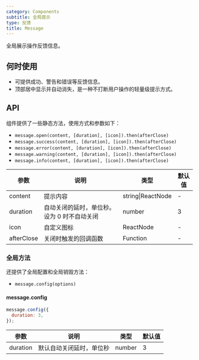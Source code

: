 ```yaml
---
category: Components
subtitle: 全局提示
type: 反馈
title: Message
---
```


全局展示操作反馈信息。

## 何时使用

- 可提供成功、警告和错误等反馈信息。
- 顶部居中显示并自动消失，是一种不打断用户操作的轻量级提示方式。

## API

组件提供了一些静态方法，使用方式和参数如下：

- `message.open(content, [duration], [icon]).then(afterClose)`
- `message.success(content, [duration], [icon]).then(afterClose)`
- `message.error(content, [duration], [icon]).then(afterClose)`
- `message.warning(content, [duration], [icon]).then(afterClose)`
- `message.info(content, [duration], [icon]).then(afterClose)`

| 参数 | 说明 | 类型 | 默认值 |
| --- | --- | --- | --- |
| content | 提示内容 | string\|ReactNode | - |
| duration | 自动关闭的延时，单位秒。设为 0 时不自动关闭 | number | 3 |
| icon | 自定义图标 | ReactNode | - |
| afterClose | 关闭时触发的回调函数 | Function | - |

### 全局方法

还提供了全局配置和全局销毁方法：

- `message.config(options)`

#### message.config

```js
message.config({
  duration: 3,
});
```

| 参数 | 说明 | 类型 | 默认值 |
| --- | --- | --- | --- |
| duration | 默认自动关闭延时，单位秒 | number | 3 |
